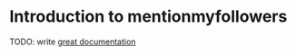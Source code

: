 # Introduction to mentionmyfollowers

TODO: write [great documentation](http://jacobian.org/writing/great-documentation/what-to-write/)
